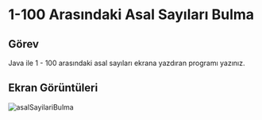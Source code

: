 # 1-100 Arasındaki Asal Sayıları Bulma

## Görev

Java ile 1 - 100 arasındaki asal sayıları ekrana yazdıran programı yazınız.

## Ekran Görüntüleri
![asalSayilariBulma](https://github.com/yusufcandmrz/java101-tasks/assets/93606208/337ecad8-cc14-48e1-b679-aada010cbc9a)
